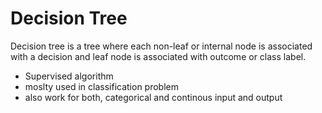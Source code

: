 # Decision Tree 
Decision tree is a tree where each non-leaf or internal node is associated with a decision and leaf node is associated with outcome or class label. 

* Supervised algorithm 
* moslty used in classification problem 
* also work for both, categorical and continous input and output